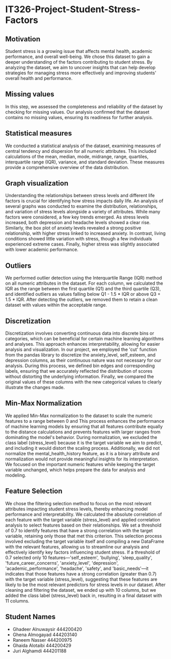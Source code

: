 # IT326-Project-Student-Stress-Factors

## Motivation
Student stress is a growing issue that affects mental health, academic performance, and overall well-being. We chose this dataset to gain a deeper understanding of the factors contributing to student stress. By analyzing the dataset, we aim to uncover insights that can help develop strategies for managing stress more effectively and improving students' overall health and performance.


## Missing values
In this step, we assessed the completeness and reliability of the dataset by checking for missing values. Our analysis confirmed that the dataset contains no missing values, ensuring its readiness for further analysis.


## Statistical measures
We conducted a statistical analysis of the dataset, examining measures of central tendency and dispersion for all numeric attributes. This included calculations of the mean, median, mode, midrange, range, quartiles, interquartile range (IQR), variance, and standard deviation. These measures provide a comprehensive overview of the data distribution.

## Graph visualization
Understanding the relationships between stress levels and different life factors is crucial for identifying how stress impacts daily life. An analysis of several graphs was conducted to examine the distribution, relationships, and variation of stress levels alongside a variety of attributes. While many factors were considered, a few key trends emerged. As stress levels increased, both depression and headache levels showed a clear rise. Similarly, the box plot of anxiety levels revealed a strong positive relationship, with higher stress linked to increased anxiety. In contrast, living conditions showed little variation with stress, though a few individuals experienced extreme cases. Finally, higher stress was slightly associated with lower academic performance.

## Outliers
We performed outlier detection using the Interquartile Range (IQR) method on all numeric attributes in the dataset. For each column, we calculated the IQR as the range between the first quartile (Q1) and the third quartile (Q3), and identified outliers as values falling below Q1 - 1.5 * IQR or above Q3 + 1.5 * IQR. After detecting the outliers, we removed them to retain a clean dataset with values within the acceptable range.

## Discretization
Discretization involves converting continuous data into discrete bins or categories, which can be beneficial for certain machine learning algorithms and analyses. This approach enhances interpretability, allowing for easier analysis and visualization. In our project, we employed the 'cut' function from the pandas library to discretize the anxiety_level, self_esteem, and depression columns, as their continuous nature was not necessary for our analysis. During this process, we defined bin edges and corresponding labels, ensuring that we accurately reflected the distribution of scores without distorting the underlying information. Finally, we compared the original values of these columns with the new categorical values to clearly illustrate the changes made.



## Min-Max Normalization
We applied Min-Max normalization to the dataset to scale the numeric features to a range between 0 and This process enhances the performance of machine learning models by ensuring that all features contribute equally to the distance calculations and prevents features with larger ranges from dominating the model's behavior. During normalization, we excluded the class label (stress_level) because it is the target variable we aim to predict, and including it would distort the scaling process. Additionally, we did not normalize the mental_health_history feature, as it is a binary attribute and normalization would not provide meaningful insights for its interpretation. We focused on the important numeric features while keeping the target variable unchanged, which helps prepare the data for analysis and modeling.

## Feature Selection
We chose the filtering selection method to focus on the most relevant attributes impacting student stress levels, thereby enhancing model performance and interpretability. We calculated the absolute correlation of each feature with the target variable (stress_level) and applied correlation analysis to select features based on their relationships. We set a threshold of 0.7 to identify features that have a strong correlation with the target variable, retaining only those that met this criterion. This selection process involved excluding the target variable itself and compiling a new DataFrame with the relevant features, allowing us to streamline our analysis and effectively identify key factors influencing student stress. If a threshold of 0.7 selected only 10 features—'self_esteem', 'bullying', 'sleep_quality', 'future_career_concerns', 'anxiety_level', 'depression', 'academic_performance', 'headache', 'safety', and 'basic_needs'—it indicates that those features have a strong correlation (greater than 0.7) with the target variable (stress_level), suggesting that these features are likely to be the most relevant predictors for stress levels in our dataset. After cleaning and filtering the dataset, we ended up with 10 columns, but we added the class label (stress_level) back in, resulting in a final dataset with 11 columns.


## Student Names
- Ghadeer Alnuwaysir 444200420
- Ghena Almogayad 444203140
- Raneem Nasser 444200975
- Ghaida Alotaibi 444200429
- Juri Alghamdi 444201188

